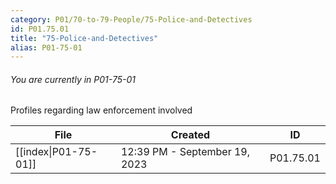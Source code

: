 ```yaml
---
category: P01/70-to-79-People/75-Police-and-Detectives
id: P01.75.01
title: "75-Police-and-Detectives"
alias: P01-75-01
---
```

###### You are currently in P01-75-01

Profiles regarding law enforcement involved

| File                                                                                            | Created                       | ID        |
| ----------------------------------------------------------------------------------------------- | ----------------------------- | --------- |
| [[index\|P01-75-01]] | 12:39 PM - September 19, 2023 | P01.75.01 |

